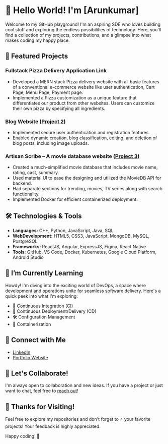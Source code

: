 # 👋 Hello World! I'm [Arunkumar]

Welcome to my GitHub playground! I'm an aspiring SDE who loves building cool stuff and exploring the endless possibilities of technology. Here, you'll find a collection of my projects, contributions, and a glimpse into what makes coding my happy place.

## 🚀 Featured Projects

### Fullstack Pizza Delivery Application <link href="/">Link<link/>
- Developed a MERN stack Pizza delivery website with all basic features of a conventional e-commerce website like user authentication, Cart Page, Menu Page, Payment page.
- Implemented a Pizza customization as a unique feature that differentiates our product from other websites. Users can customize their own pizza by specifying all ingredients.

### Blog Website ([Project 2][project2])
- Implemented secure user authentication and registration features.
- Enabled dynamic creation, blog classification, editing, and deletion of blog posts, including image uploads.

### Artisan Scribe – A movie database website ([Project 3][project3])
- Created a much-simplified movie database that includes movie name, rating, cast, summary.
- Used material UI to ease the designing and utilized the MovieDB API for backend.
- Had separate sections for trending, movies, TV series along with search functionality.
- Implemented Docker for efficient containerized deployment.

## 🛠️ Technologies & Tools

- **Languages:** C++, Python, JavaScript, Java, SQL
- **WebDevelopment:** HTML5, CSS3, JavaScript, MongoDB, MySQL, PostgreSQL
- **Frameworks:** ReactJS, Angular, ExpressJS, Figma, React Native
- **Tools:** GitHub, VS Code, Docker, Kubernetes, Google Cloud Platform, Android Studio

## 🌱 I’m Currently Learning

Howdy! I'm diving into the exciting world of DevOps, a space where development and operations unite for seamless software delivery. Here's a quick peek into what I'm exploring:
- 🔧 Continuous Integration (CI)
- 🚢 Continuous Deployment/Delivery (CD)
- 🛠️ Configuration Management
- 🐳 Containerization
  
## 🔗 Connect with Me

- [LinkedIn][linkedin]
- [Portfolio Website][portfolio]

## 🤝 Let's Collaborate!

I'm always open to collaboration and new ideas. If you have a project or just want to chat, feel free to [reach out](mailto:your.email@example.com)!

## 🎉 Thanks for Visiting!

Feel free to explore my repositories and don't forget to ⭐️ your favorite projects! Your feedback is highly appreciated.

Happy coding! 🚀

[project1]: https://www.linkedin.com/feed/update/urn:li:activity:7083834146585784320/?updateEntityUrn=urn%3Ali%3Afs_updateV2%3A%28urn%3Ali%3Aactivity%3A7083834146585784320%2CFEED_DETAIL%2CEMPTY%2CDEFAULT%2Cfalse%29
[project2]: https://drive.google.com/file/d/1q8IANucBHSjrNvS38H0MgIUv4-EqYaAK/view
[project3]: https://artisanscribe.netlify.app/
[linkedin]: https://www.linkedin.com/in/arun2003as/
[portfolio]: https://as-web-portfolio.netlify.app/
